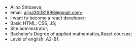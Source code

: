 - Alina Shibaeva;
- email: alina30081996@gmail.com;
- I want to become a react developer;
- Basic HTML, CSS, JS;
- Site administrator;
- Bachelor's Degree of applied mathematics,React courses;
- Level of english: A2-B1.
